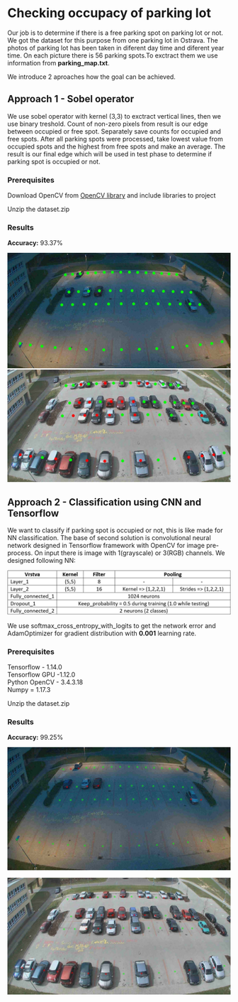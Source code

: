 # Checking occupacy of parking lot

Our job is to determine if there is a free parking spot on parking lot or not. We got the dataset for this purpose from one parking lot in Ostrava. The photos of parking lot has been taken in diferent day time and diferent year time. On each picture there is 56 parking spots.To exctract them we use information from **parking_map.txt**.

We introduce 2 aproaches how the goal can be achieved.

## Approach 1 - Sobel operator

We use sobel operator with kernel (3,3) to exctract vertical lines, then we use binary treshold. Count of non-zero pixels from result is our edge between occupied or free spot. Separately save counts for occupied and free spots. After all parking spots were processed, take lowest value from occupied spots and the highest from free spots and make an average. The result is our final edge which will be used in test phase to determine if parking spot is occupied or not.

### Prerequisites

Download OpenCV from [OpenCV library](https://sourceforge.net/projects/opencvlibrary/) and include libraries to project

Unzip the dataset.zip

### Results

**Accuracy:** 93.37%

![Sobel operator example](https://github.com/mrvecka/VSB-ANO-II/blob/master/results/example_sobel_1.jpg)
![Sobel operator example 2](https://github.com/mrvecka/VSB-ANO-II/blob/master/results/example_sobel_2.jpg)

## Approach 2 - Classification using CNN and Tensorflow

We want to classify if parking spot is occupied or not, this is like made for NN classification. The base of second solution is convolutional neural network designed in Tensorflow framework with OpenCV for image pre-process. On input there is image with 1(grayscale) or 3(RGB) channels. We designed following NN:
  
  
![Network architecture](https://github.com/mrvecka/VSB-ANO-II/blob/master/results/network_architecture.jpg)
  
  
We use softmax_cross_entropy_with_logits to get the network error and AdamOptimizer for gradient distribution with **0.001** learning rate.

### Prerequisites
Tensorflow - 1.14.0  
Tensorflow GPU -1.12.0  
Python OpenCV - 3.4.3.18  
Numpy = 1.17.3  

Unzip the dataset.zip

### Results

**Accuracy:** 99.25%  

![CNN example 1](https://github.com/mrvecka/VSB-ANO-II/blob/master/results/example_convolution_1.jpg)

![CNN example 2](https://github.com/mrvecka/VSB-ANO-II/blob/master/results/example_convolution_2.jpg)


